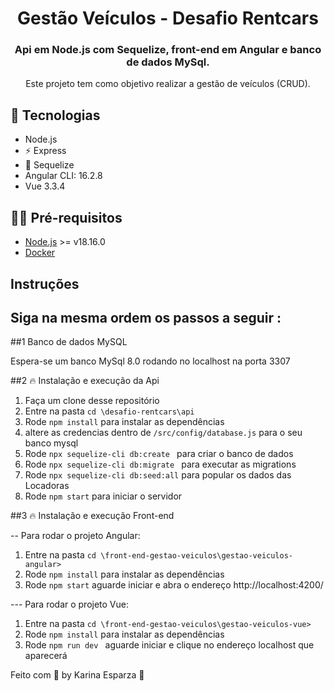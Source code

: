 <h1 align="center">
 Gestão Veículos - Desafio Rentcars
</h1>

<h3 align="center">
  Api em Node.js com Sequelize, front-end em Angular e banco de dados MySql.
</h3>

<p align="center">Este projeto tem como objetivo realizar a gestão de veículos (CRUD).
</p>

## 🚀 Tecnologias

- Node.js
- ⚡ Express
- 💾 Sequelize
- Angular CLI: 16.2.8
- Vue 3.3.4
  
## ✋🏻 Pré-requisitos

- [Node.js](https://nodejs.org/en/) >= v18.16.0
- [Docker](https://www.docker.com/get-started/)

## Instruções

## Siga na mesma ordem os passos a seguir :

##1 Banco de dados MySQL

Espera-se um banco MySql 8.0 rodando no localhost na porta 3307

##2 🔥 Instalação e execução da Api

1. Faça um clone desse repositório
2. Entre na pasta `cd \desafio-rentcars\api`
3. Rode `npm install` para instalar as dependências
4. altere as credencias dentro de  `/src/config/database.js` para o seu banco mysql
5. Rode `npx sequelize-cli db:create ` para criar o banco de dados
6. Rode `npx sequelize-cli db:migrate ` para executar as migrations
7. Rode `npx sequelize-cli db:seed:all` para popular os dados das Locadoras
8. Rode `npm start` para iniciar o servidor

##3 🔥 Instalação e execução Front-end

-- Para rodar o projeto Angular: 

1. Entre na pasta `cd \front-end-gestao-veiculos\gestao-veiculos-angular>`
2. Rode `npm install` para instalar as dependências
3. Rode `npm start` aguarde iniciar e abra o endereço http://localhost:4200/

--- Para rodar o projeto Vue: 

1. Entre na pasta `cd \front-end-gestao-veiculos\gestao-veiculos-vue>`
2. Rode `npm install` para instalar as dependências
3. Rode `npm run dev ` aguarde iniciar e clique no endereço localhost que aparecerá

Feito com 💖 by Karina Esparza 👋
